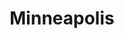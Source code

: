 ---
title: Minneapolis
crosslinks:
- TwinCities
- minnesota
- The_Donald
- CyclingMSP
- ProtectAndServe
- Multicopter
- AskReddit
- xkcd
- Portland
- IAmA
- ChapoTrapHouse
- australia
- electricvehicles
- modnews
- safc
- milwaukee
- WeWantPlates
- StreetFights
---